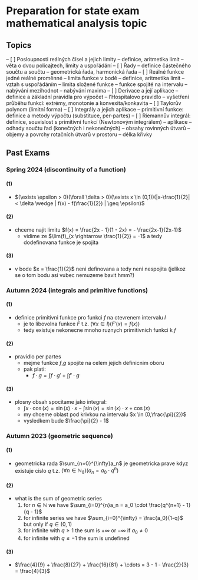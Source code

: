 # Preparation for state exam mathematical analysis topic

## Topics

– [ ] Posloupnosti reálných čísel a jejich limity
    – definice, aritmetika limit
    – věta o dvou policajtech, limity a uspořádání
– [ ] Řady
    – definice částečného součtu a součtu
    – geometrická řada, harmonická řada
– [ ] Reálné funkce jedné reálné proměnné
    – limita funkce v bodě
        – definice, aritmetika limit
        – vztah s uspořádáním
        – limita složené funkce
    – funkce spojité na intervalu
        – nabývání mezihodnot
        – nabývání maxima
– [ ] Derivace a její aplikace
    – definice a základní pravidla pro výpočet
    – l’Hospitalovo pravidlo
    – vyšetření průběhu funkcí: extrémy, monotonie a konvexita/konkavita
– [ ] Taylorův polynom (limitní forma)
– [ ] Integrály a jejich aplikace
    – primitivní funkce: definice a metody výpočtu (substituce, per-partes)
– [ ] Riemannův integrál: definice, souvislost s primitivní funkcí (Newtonovým integrálem)
    – aplikace
        – odhady součtu řad (konečných i nekonečných)
        – obsahy rovinných útvarů
        – objemy a povrchy rotačních útvarů v prostoru
        – délka křivky

## Past Exams

### Spring 2024 (discontinuity of a function)

#### (1)
- $(\exists \epsilon > 0)(\forall \delta > 0)(\exists x \in (0,1))(|x-\frac{1}{2}| < \delta \wedge | f(x) - f(\frac{1}{2}) | \geq \epsilon)$

#### (2)

- chceme najit limitu $f(x) = \frac{2x - 1}{1 - 2x} = - \frac{2x-1}{2x-1}$
  - vidime ze $\lim(f)_{x \rightarrow \frac{1}{2}} = -1$ a tedy dodefinovana funkce je spojita

#### (3)

- v bode $x = \frac{1}{2}$ neni definovana a tedy neni nespojita (jelikoz se o tom bodu asi vubec nemuzeme bavit hmm?)

### Autumn 2024 (integrals and primitive functions)

#### (1)

- definice primitivni funkce pro funkci $f$ na otevrenem intervalu $I$
  - je to libovolna funkce $F$ t.z. $(\forall x \in I)(F'(x) = f(x))$
  - tedy existuje nekonecne mnoho ruznych primitivnich funkci k $f$

#### (2)

- pravidlo per partes
  - mejme funkce $f$,$g$ spojite na celem jejich definicnim oboru
  - pak plati:
    - $f \cdot g = \int f \cdot g' + \int f' \cdot g$

#### (3)

- plosny obsah spocitame jako integral:
  - $\int x \cdot \cos(x) = \sin(x) \cdot x - \int \sin(x) =  \sin(x) \cdot x + \cos(x)$ 
  - my chceme oblast pod krivkou na intervalu $x \in (0,\frac{\pi}{2})$
  - vysledkem bude $\frac{\pi}{2} - 1$

### Autumn 2023 (geometric sequence)

#### (1)

- geometricka rada $\sum_{n=0}^{\infty}a_n$ je geometricka prave kdyz existuje cislo $q$ t.z. $(\forall n \in \mathbb{N_0})(a_n = a_0 \cdot q^n)$

#### (2)

- what is the sum of geometric series 
    1. for $n \in \mathbb{N}$ we have $\sum_{i=0}^{n}a_n = a_0 \cdot \frac{q^{n+1} - 1}{q - 1}$
    2. for infinite series we have $\sum_{i=0}^{\infty} = \frac{a_0}{1-q}$ but only if $q \in (0,1)$
    3. for infinite with $q \geq 1$ the sum is $+\infty$ or $-\infty$ if $a_0 \neq 0$ 
    4. for infinite with $q \leq -1$ the sum is undefined

#### (3)

- $\frac{4}{9} + \frac{8}{27} + \frac{16}{81} + \cdots = 3 - 1 - \frac{2}{3} = \frac{4}{3}$

